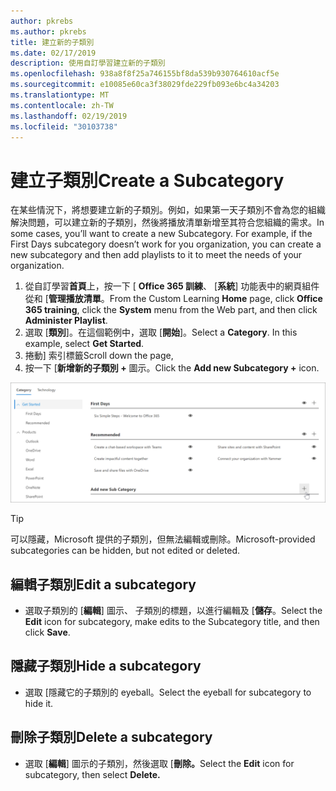 ```yaml
---
author: pkrebs
ms.author: pkrebs
title: 建立新的子類別
ms.date: 02/17/2019
description: 使用自訂學習建立新的子類別
ms.openlocfilehash: 938a8f8f25a746155bf8da539b930764610acf5e
ms.sourcegitcommit: e10085e60ca3f38029fde229fb093e6bc4a34203
ms.translationtype: MT
ms.contentlocale: zh-TW
ms.lasthandoff: 02/19/2019
ms.locfileid: "30103738"
---
```

# <a name="create-a-subcategory"></a><span data-ttu-id="6e282-103">建立子類別</span><span class="sxs-lookup"><span data-stu-id="6e282-103">Create a Subcategory</span></span> 
<span data-ttu-id="6e282-p101">在某些情況下，將想要建立新的子類別。例如，如果第一天子類別不會為您的組織解決問題，可以建立新的子類別，然後將播放清單新增至其符合您組織的需求。</span><span class="sxs-lookup"><span data-stu-id="6e282-p101">In some cases, you’ll want to create a new Subcategory. For example, if the First Days subcategory doesn’t work for you organization, you can create a new subcategory and then add playlists to it to meet the needs of your organization.</span></span> 

1. <span data-ttu-id="6e282-106">從自訂學習**首頁**上，按一下 [ **Office 365 訓練**、 [**系統**] 功能表中的網頁組件從和 [**管理播放清單**。</span><span class="sxs-lookup"><span data-stu-id="6e282-106">From the Custom Learning **Home** page, click **Office 365 training**, click the **System** menu from the Web part, and then click **Administer Playlist**.</span></span> 
2. <span data-ttu-id="6e282-p102">選取 [**類別**]。在這個範例中，選取 [**開始**]。</span><span class="sxs-lookup"><span data-stu-id="6e282-p102">Select a **Category**. In this example, select **Get Started**.</span></span>  
3. <span data-ttu-id="6e282-109">捲動] 索引標籤</span><span class="sxs-lookup"><span data-stu-id="6e282-109">Scroll down the page,</span></span> 
3. <span data-ttu-id="6e282-110">按一下 [**新增新的子類別 +** 圖示。</span><span class="sxs-lookup"><span data-stu-id="6e282-110">Click the **Add new Subcategory +** icon.</span></span>  

![cg newsubcategory.png](media/cg-newsubcategory.png)

> [!TIP]
> <span data-ttu-id="6e282-112">可以隱藏，Microsoft 提供的子類別，但無法編輯或刪除。</span><span class="sxs-lookup"><span data-stu-id="6e282-112">Microsoft-provided subcategories can be hidden, but not edited or deleted.</span></span> 

## <a name="edit-a-subcategory"></a><span data-ttu-id="6e282-113">編輯子類別</span><span class="sxs-lookup"><span data-stu-id="6e282-113">Edit a subcategory</span></span>
- <span data-ttu-id="6e282-114">選取子類別的 [**編輯**] 圖示、 子類別的標題，以進行編輯及 [**儲存**。</span><span class="sxs-lookup"><span data-stu-id="6e282-114">Select the **Edit** icon for subcategory, make edits to the Subcategory title, and then click **Save**.</span></span>

## <a name="hide-a-subcategory"></a><span data-ttu-id="6e282-115">隱藏子類別</span><span class="sxs-lookup"><span data-stu-id="6e282-115">Hide a subcategory</span></span>
- <span data-ttu-id="6e282-116">選取 [隱藏它的子類別的 eyeball。</span><span class="sxs-lookup"><span data-stu-id="6e282-116">Select the eyeball for subcategory to hide it.</span></span> 

## <a name="delete-a-subcategory"></a><span data-ttu-id="6e282-117">刪除子類別</span><span class="sxs-lookup"><span data-stu-id="6e282-117">Delete a subcategory</span></span>
- <span data-ttu-id="6e282-118">選取 [**編輯**] 圖示的子類別，然後選取 [**刪除。**</span><span class="sxs-lookup"><span data-stu-id="6e282-118">Select the **Edit** icon for subcategory, then select **Delete.**</span></span> 
